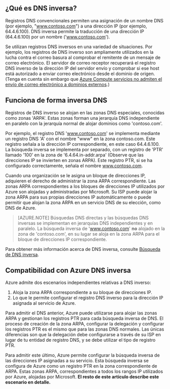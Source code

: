 ## <a name="what-is-reverse-dns"></a>¿Qué es DNS inversa?

Registros DNS convencionales permiten una asignación de un nombre DNS (por ejemplo, "www.contoso.com") a una dirección IP (por ejemplo, 64.4.6.100).  DNS inversa permite la traducción de una dirección IP (64.4.6.100) por un nombre ('www.contoso.com').

Se utilizan registros DNS inversos en una variedad de situaciones. Por ejemplo, los registros de DNS inverso son ampliamente utilizados en la lucha contra el correo basura al comprobar el remitente de un mensaje de correo electrónico.  El servidor de correo receptor recuperará el registro DNS inverso de la dirección IP del servidor envío y comprobar si ese host está autorizado a enviar correo electrónico desde el dominio de origen. (Tenga en cuenta sin embargo que [Azure Compute servicios no admiten el envío de correo electrónico a dominios externos](https://blogs.msdn.microsoft.com/mast/2016/04/04/sending-e-mail-from-azure-compute-resource-to-external-domains/).)

## <a name="how-reverse-dns-works"></a>Funciona de forma inversa DNS

Registros de DNS inverso se alojan en las zonas DNS especiales, conocidas como zonas 'ARPA'.  Estas zonas forman una jerarquía DNS independiente en paralelo con la jerarquía normal de alojar dominios como 'contoso.com'.

Por ejemplo, el registro DNS 'www.contoso.com' se implementa mediante un registro DNS 'A' con el nombre "www" en la zona contoso.com.  Este registro señala a la dirección IP correspondiente, en este caso 64.4.6.100.  La búsqueda inversa se implementa por separado, con un registro de 'PTR' llamado '100' en la zona de '6.4.64.in-addr.arpa' (Observe que las direcciones IP se invierten en zonas ARPA).  Este registro PTR, si se ha configurado correctamente, señala el nombre www.contoso.com.

Cuando una organización se le asigna un bloque de direcciones IP, adquieren el derecho de administrar la zona ARPA correspondiente. Las zonas ARPA correspondientes a los bloques de direcciones IP utilizados por Azure son alojadas y administradas por Microsoft. Su ISP puede alojar la zona ARPA para sus propias direcciones IP automáticamente o puede permitir que alojan la zona ARPA en un servicio DNS de su elección, como DNS de Azure.

>[AZURE.NOTE] Búsquedas DNS directas y las búsquedas DNS inversas se implementan en jerarquías DNS independientes y en paralelo. La búsqueda inversa de 'www.contoso.com' **no** alojado en la zona de 'contoso.com', en su lugar se aloja en la zona ARPA para el bloque de direcciones IP correspondiente.

Para obtener más información acerca de DNS inversa, consulte [Búsqueda de DNS inversa](http://en.wikipedia.org/wiki/Reverse_DNS_lookup).

## <a name="azure-support-for-reverse-dns"></a>Compatibilidad con Azure DNS inversa

Azure admite dos escenarios independientes relativas a DNS inverso:

1. Aloja la zona ARPA correspondiente a su bloque de direcciones IP.
2. Lo que le permite configurar el registro DNS inverso para la dirección IP asignada al servicio de Azure.

Para admitir el DNS anterior, Azure puede utilizarse para alojar las zonas ARPA y gestionan los registros PTR para cada búsqueda inversa de DNS.  El proceso de creación de la zona ARPA, configurar la delegación y configurar los registros PTR es el mismo que para las zonas DNS normales.  Las únicas diferencias son que la delegación debe configurarse a través de su ISP en lugar de tu entidad de registro DNS, y se debe utilizar el tipo de registro PTR.

Para admitir este último, Azure permite configurar la búsqueda inversa de las direcciones IP asignadas a su servicio.  Esta búsqueda inversa se configura de Azure como un registro PTR en la zona correspondiente de ARPA.  Estas zonas ARPA, correspondientes a todos los rangos IP utilizados por Azure, alojadas por Microsoft. **El resto de este artículo describe este escenario en detalle.**
